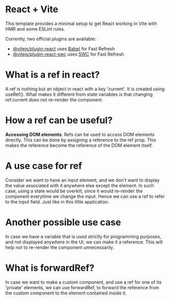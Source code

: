 # React + Vite

This template provides a minimal setup to get React working in Vite with HMR and some ESLint rules.

Currently, two official plugins are available:

- [@vitejs/plugin-react](https://github.com/vitejs/vite-plugin-react/blob/main/packages/plugin-react/README.md) uses [Babel](https://babeljs.io/) for Fast Refresh
- [@vitejs/plugin-react-swc](https://github.com/vitejs/vite-plugin-react-swc) uses [SWC](https://swc.rs/) for Fast Refresh

# What is a ref in react?

A ref is nothing but an object in react with a key 'current'. It is created using useRef(). What makes it different from state variables is that changing ref.current does not re-render the component.

# How a ref can be useful?

**Accessing DOM elements**: Refs can be used to access DOM elements directly. This can be done by assigning a reference to the ref prop. This makes the reference become the reference of the DOM element itself.

# A use case for ref

Consider we want to have an input element, and we don't want to display the value associated with it anywhere else except the element. In such case, using a state would be overkill, since it would re-render the component everytime we change the input. Hence we can use a ref to refer to the input field. Just like in this little application.

# Another possible use case

In case we have a variable that is used strictly for programming purposes, and not displayed anywhere in the UI, we can make it a reference. This will help not to re-render the component unnecessarily.

# What is forwardRef?

In case we want to make a custom component, and use a ref for one of its 'private' elements, we can use forwardRef, to forward the reference from the custom component to the element contained inside it.